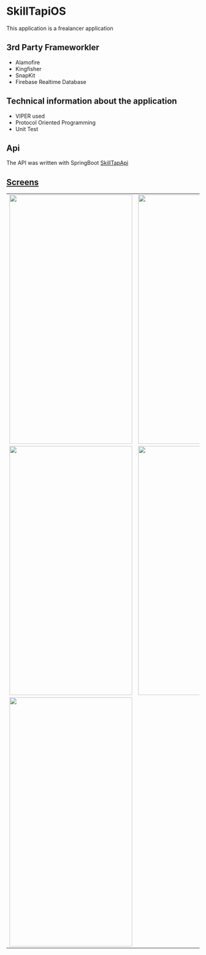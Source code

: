 # SkillTapiOS

This application is a frealancer application




## 3rd Party Frameworkler
<ul>
  <li>Alamofire</li>
  <li>Kingfisher</li>
  <li>SnapKit</li>
  <li>Firebase Realtime Database</li>
</ul>  

## Technical information about the application
<ul>
  <li>VIPER used</li>
  <li>Protocol Oriented Programming</li>
  <li>Unit Test</li>
</ul>  

## Api
The API was written with SpringBoot
<a href="https://github.com/engingulek/SkillTapApi"> SkillTapApi



## Screens
 <table style"float:right;">
 <tr>
   <td> <image width="320" height="650" src = "https://github.com/user-attachments/assets/721aca95-42e9-45d5-ba31-4b52a6908a11"> </td>
   <td>  <image width="320" height="650" src = "https://github.com/user-attachments/assets/2f87e27d-3885-4365-acd1-aa92a30aa877">   </td>
   <td>  <image width="320" height="650" src = "https://github.com/user-attachments/assets/7d44e415-7d4d-4da0-ae46-8d0fe6d5b013">   </td>

 </tr>

 <tr>
   <td> <image width="320" height="650" src = "https://github.com/user-attachments/assets/739c9522-47b3-47ff-bfcc-e89627ff4946"> </td>
   <td>  <image width="320" height="650" src = "https://github.com/user-attachments/assets/620b336a-ddde-4de0-a2bc-05e3c812a65a">   </td>
  <td> <image width="320" height="650" src = "https://github.com/user-attachments/assets/9b1ac0ab-3b3e-460f-9258-fbefda0fe96c"> </td>
   

 </tr>

  <tr>
  
   <td>  <image width="320" height="650" src = "https://github.com/user-attachments/assets/c9cba48a-cc46-464d-8c2b-21dcffb02647">   </td>
 
   

 </tr>

 </table>
